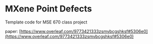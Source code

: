 # MXene Point Defects

Template code for MSE 670 class project

paper: [https://www.overleaf.com/9773421333zsmvbcgshksf#5306e0](https://www.overleaf.com/9773421333zsmvbcgshksf#5306e0)
